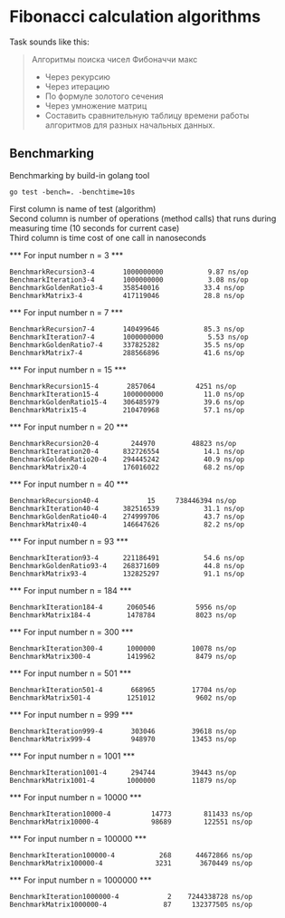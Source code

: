 <h1>Fibonacci calculation algorithms</h1>

Task sounds like this:
<blockquote> 
Алгоритмы поиска чисел Фибоначчи макс

* Через рекурсию
* Через итерацию
* По формуле золотого сечения
* Через умножение матриц
* Составить сравнительную таблицу времени работы алгоритмов для разных начальных данных.
</blockquote> 

<h2>Benchmarking</h2>

Benchmarking by build-in golang tool 
``` 
go test -bench=. -benchtime=10s
```

First column is name of test (algorithm)<br> 
Second column is number of operations (method calls) that runs during measuring time (10 seconds for current case)<br>
Third column is time cost of one call in nanoseconds<br>  

*** For input number n = 3 ***<br>
```
BenchmarkRecursion3-4      	1000000000	         9.87 ns/op
BenchmarkIteration3-4      	1000000000	         3.08 ns/op
BenchmarkGoldenRatio3-4    	358540016	        33.4 ns/op
BenchmarkMatrix3-4         	417119046	        28.8 ns/op
```

*** For input number n = 7 ***<br>
```
BenchmarkRecursion7-4      	140499646	        85.3 ns/op
BenchmarkIteration7-4      	1000000000	         5.53 ns/op
BenchmarkGoldenRatio7-4    	337825282	        35.5 ns/op
BenchmarkMatrix7-4         	288566896	        41.6 ns/op
```

*** For input number n = 15 ***<br>
```
BenchmarkRecursion15-4     	 2857064	      4251 ns/op
BenchmarkIteration15-4     	1000000000	        11.0 ns/op
BenchmarkGoldenRatio15-4   	306485979	        39.6 ns/op
BenchmarkMatrix15-4        	210470968	        57.1 ns/op
```

*** For input number n = 20 ***<br>
```
BenchmarkRecursion20-4     	  244970	     48823 ns/op
BenchmarkIteration20-4     	832726554	        14.1 ns/op
BenchmarkGoldenRatio20-4   	294445242	        40.9 ns/op
BenchmarkMatrix20-4        	176016022	        68.2 ns/op
```

*** For input number n = 40 ***<br>
```
BenchmarkRecursion40-4     	      15	 738446394 ns/op
BenchmarkIteration40-4     	382516539	        31.1 ns/op
BenchmarkGoldenRatio40-4   	274999706	        43.7 ns/op
BenchmarkMatrix40-4        	146647626	        82.2 ns/op
```

*** For input number n = 93 ***<br>
```
BenchmarkIteration93-4     	221186491	        54.6 ns/op
BenchmarkGoldenRatio93-4   	268371609	        44.8 ns/op
BenchmarkMatrix93-4        	132825297	        91.1 ns/op
```

*** For input number n = 184 ***<br>
```
BenchmarkIteration184-4    	 2060546	      5956 ns/op
BenchmarkMatrix184-4       	 1478784	      8023 ns/op
```

*** For input number n = 300 ***<br>
```
BenchmarkIteration300-4    	 1000000	     10078 ns/op
BenchmarkMatrix300-4       	 1419962	      8479 ns/op
```

*** For input number n = 501 ***<br>
```
BenchmarkIteration501-4    	  668965	     17704 ns/op
BenchmarkMatrix501-4       	 1251012	      9602 ns/op
```

*** For input number n = 999 ***<br>
```
BenchmarkIteration999-4    	  303046	     39618 ns/op
BenchmarkMatrix999-4       	  948970	     13453 ns/op
```

*** For input number n = 1001 ***<br>
```
BenchmarkIteration1001-4   	  294744	     39443 ns/op
BenchmarkMatrix1001-4      	 1000000	     11879 ns/op
```

*** For input number n = 10000 ***<br>
```
BenchmarkIteration10000-4     	   14773	    811433 ns/op
BenchmarkMatrix10000-4        	   98689	    122551 ns/op
```

*** For input number n = 100000 ***<br>
```
BenchmarkIteration100000-4    	     268	  44672866 ns/op
BenchmarkMatrix100000-4       	    3231	   3670449 ns/op
```

*** For input number n = 1000000 ***<br>
```
BenchmarkIteration1000000-4   	       2	7244338728 ns/op
BenchmarkMatrix1000000-4      	      87	 132377505 ns/op
```